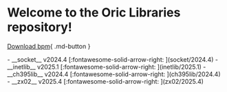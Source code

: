 # Welcome to the Oric Libraries repository!

[Download bpm](https://orix-software.github.io/bpm/installation/){ .md-button }

<div class="grid cards" markdown>
-  __socket__ v2024.4
[:fontawesome-solid-arrow-right: ](socket/2024.4)
-  __inetlib__ v2025.1
[:fontawesome-solid-arrow-right: ](inetlib/2025.1)
-  __ch395lib__ v2024.4
[:fontawesome-solid-arrow-right: ](ch395lib/2024.4)
-  __zx02__ v2025.4
[:fontawesome-solid-arrow-right: ](zx02/2025.4)
</div>